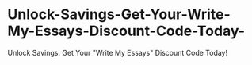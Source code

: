 # Unlock-Savings-Get-Your-Write-My-Essays-Discount-Code-Today-
Unlock Savings: Get Your "Write My Essays" Discount Code Today!
